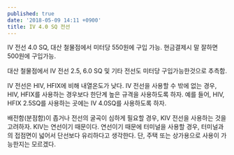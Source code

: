 ```yaml
---
published: true
date: '2018-05-09 14:11 +0900'
title: IV 4.0 SQ 전선
---
```

IV 전선 4.0 SQ, 대산 철물점에서 미터당 550원에 구입 가능. 현금결제시 말 잘하면 500원에 구입가능.

대산 철물점에서 IV 전선 2.5, 6.0 SQ 및 기타 전선도 미터당 구입가능한것으로 추측함.

IV 전선은 HIV, HFIX에 비해 내열온도가 낮다. IV 전선을 사용할 수 밖에 없는 경우, HIV, HFIX를 사용하는 경우보다 한단계 높은 규격을 사용하도록 하자. 예를 들어, HIV, HFIX 2.5SQ를 사용하는 곳에는 IV 4.0SQ를 사용하도록 하자.

배전함(분점함)이 좁거나 전선의 굴곡이 심하게 필요할 경우, KIV 전선을 사용하는 것을 고려하자. KIV는 연선이기 때문이다. 연선이기 때문에 터미널을 사용할 경우, 터미널과의 접점면이 넓어서 단선보다 유리하다고 생각한다. 단, 주택 또는 상가용으로 사용이 가능한지는 모르겠다.
